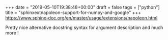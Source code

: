 +++
date = "2019-05-10T19:38:48+00:00"
draft = false
tags = ["python"]
title = "sphinxextnapoleon-support-for-numpy-and-google"
+++
https://www.sphinx-doc.org/en/master/usage/extensions/napoleon.html

Pretty nice alternative docstring syntax for argument description and much more !

